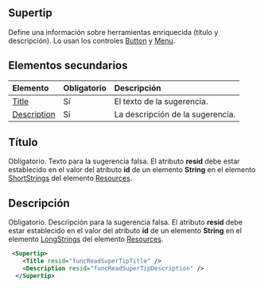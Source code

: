 ## <a name="supertip"></a>Supertip
Define una información sobre herramientas enriquecida (título y descripción). Lo usan los controles [Button](./button.md) y [Menu](./menu-control.md). 

## <a name="child-elements"></a>Elementos secundarios
|  Elemento |  Obligatorio  |  Descripción  |
|:-----|:-----|:-----|
|  [Title](#title)        | Sí |   El texto de la sugerencia.         |
|  [Description](#description)  | Sí |  La descripción de la sugerencia.    |

## <a name="title"></a>Título
Obligatorio. Texto para la sugerencia falsa. El atributo  **resid** debe estar establecido en el valor del atributo **id** de un elemento **String** en el elemento [ShortStrings](./resources.md#shortstrings) del elemento [Resources](./resources.md).

## <a name="description"></a>Descripción
Obligatorio. Descripción para la sugerencia falsa. El atributo  **resid** debe estar establecido en el valor del atributo **id** de un elemento **String** en el elemento [LongStrings](./resources.md#longstrings) del elemento [Resources](./resources.md).

```xml
 <Supertip>
    <Title resid="funcReadSuperTipTitle" />
    <Description resid="funcReadSuperTipDescription" />
  </Supertip>
```
